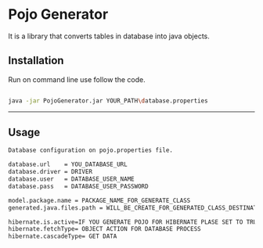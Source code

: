 # Pojo Generator

It is a library that converts tables in database into java objects.

## Installation

Run on command line use follow the code.
```sh

java -jar PojoGenerator.jar YOUR_PATH\database.properties

```
********************
## Usage

```sh
Database configuration on pojo.properties file.

database.url    = YOU_DATABASE_URL
database.driver = DRIVER
database.user   = DATABASE_USER_NAME
database.pass   = DATABASE_USER_PASSWORD

model.package.name = PACKAGE_NAME_FOR_GENERATE_CLASS
generated.java.files.path = WILL_BE_CREATE_FOR_GENERATED_CLASS_DESTINATION_PATH

hibernate.is.active=IF YOU GENERATE POJO FOR HIBERNATE PLASE SET TO TRUE
hibernate.fetchType= OBJECT ACTION FOR DATABASE PROCESS
hibernate.cascadeType= GET DATA

```
